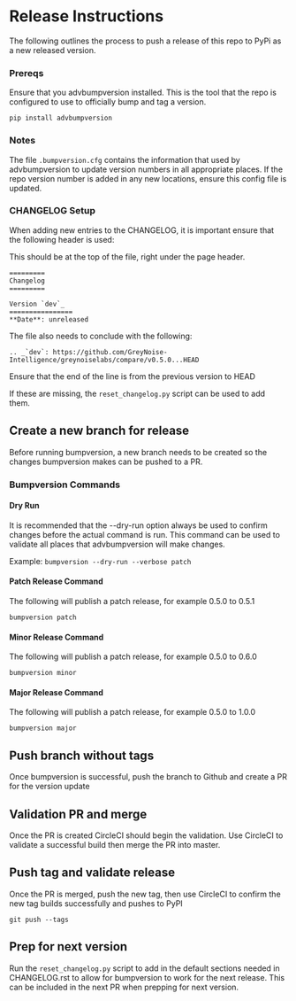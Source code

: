# Release Instructions

The following outlines the process to push a release of this repo to PyPi as a new released version.

### Prereqs

Ensure that you advbumpversion installed.  This is the tool that the repo is configured to use to
officially bump and tag a version.

`pip install advbumpversion`


### Notes

The file `.bumpversion.cfg` contains the information that used by advbumpversion to update version
numbers in all appropriate places.  If the repo version number is added in any new locations,
ensure this config file is updated.

### CHANGELOG Setup

When adding new entries to the CHANGELOG, it is important ensure that the following header is used:

This should be at the top of the file, right under the page header.
```
=========
Changelog
=========

Version `dev`_
================
**Date**: unreleased
```

The file also needs to conclude with the following:
```
.. _`dev`: https://github.com/GreyNoise-Intelligence/greynoiselabs/compare/v0.5.0...HEAD
```
Ensure that the end of the line is from the previous version to HEAD

If these are missing, the `reset_changelog.py` script can be used to add them.

## Create a new branch for release

Before running bumpversion, a new branch needs to be created so the changes bumpversion makes can
be pushed to a PR.

### Bumpversion Commands

#### Dry Run

It is recommended that the --dry-run option always be used to confirm changes before the actual
command is run.  This command can be used to validate all places that advbumpversion will make
changes.

Example: `bumpversion --dry-run --verbose patch`

#### Patch Release Command
The following will publish a patch release, for example 0.5.0 to 0.5.1

`bumpversion patch`

#### Minor Release Command
The following will publish a patch release, for example 0.5.0 to 0.6.0

`bumpversion minor`

#### Major Release Command
The following will publish a patch release, for example 0.5.0 to 1.0.0

`bumpversion major`

## Push branch without tags

Once bumpversion is successful, push the branch to Github and create a PR for the version update

## Validation PR and merge

Once the PR is created CircleCI should begin the validation.  Use CircleCI to validate a successful
build then merge the PR into master.

## Push tag and validate release

Once the PR is merged, push the new tag, then use CircleCI to confirm the new tag builds
successfully and pushes to PyPI

`git push --tags`

## Prep for next version

Run the ``reset_changelog.py`` script to add in the default sections needed in CHANGELOG.rst to
allow for bumpversion to work for the next release.  This can be included in the next PR when
prepping for next version.
